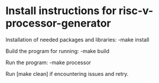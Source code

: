 # Install instructions for risc-v-processor-generator

Installation of needed packages and libraries:
-make install

Build the program for running:
-make build

Run the program:
-make processor

Run [make clean] if encountering issues and retry.
